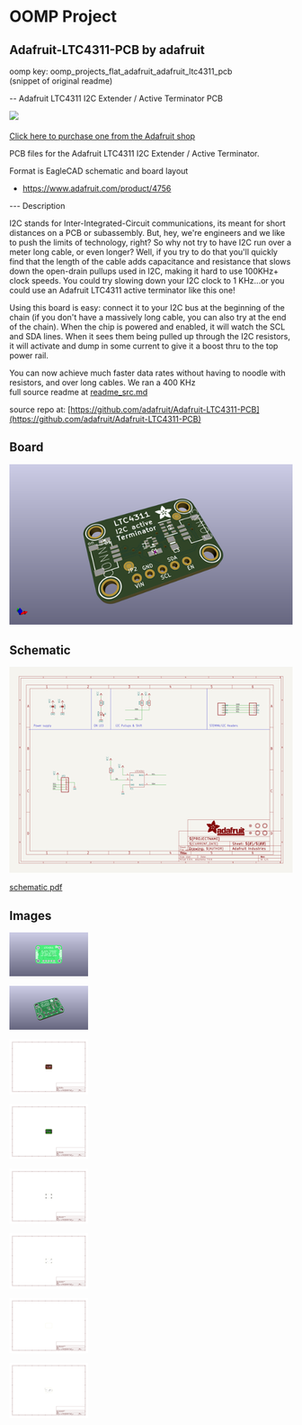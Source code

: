 # OOMP Project  
## Adafruit-LTC4311-PCB  by adafruit  
  
oomp key: oomp_projects_flat_adafruit_adafruit_ltc4311_pcb  
(snippet of original readme)  
  
-- Adafruit LTC4311 I2C Extender / Active Terminator PCB  
  
<a href="http://www.adafruit.com/products/4756"><img src="assets/4756.jpg?raw=true" width="500px"><br/>  
Click here to purchase one from the Adafruit shop</a>  
  
PCB files for the Adafruit LTC4311 I2C Extender / Active Terminator.  
  
Format is EagleCAD schematic and board layout  
* https://www.adafruit.com/product/4756  
  
--- Description  
  
I2C stands for Inter-Integrated-Circuit communications, its meant for short distances on a PCB or subassembly. But, hey, we're engineers and we like to push the limits of technology, right? So why not try to have I2C run over a meter long cable, or even longer? Well, if you try to do that you'll quickly find that the length of the cable adds capacitance and resistance that slows down the open-drain pullups used in I2C, making it hard to use 100KHz+ clock speeds. You could try slowing down your I2C clock to 1 KHz...or you could use an Adafruit LTC4311 active terminator like this one!  
  
Using this board is easy: connect it to your I2C bus at the beginning of the chain (if you don't have a massively long cable, you can also try at the end of the chain). When the chip is powered and enabled, it will watch the SCL and SDA lines. When it sees them being pulled up through the I2C resistors, it will activate and dump in some current to give it a boost thru to the top power rail.  
  
You can now achieve much faster data rates without having to noodle with resistors, and over long cables. We ran a 400 KHz   
  full source readme at [readme_src.md](readme_src.md)  
  
source repo at: [https://github.com/adafruit/Adafruit-LTC4311-PCB](https://github.com/adafruit/Adafruit-LTC4311-PCB)  
## Board  
  
[![working_3d.png](working_3d_600.png)](working_3d.png)  
## Schematic  
  
[![working_schematic.png](working_schematic_600.png)](working_schematic.png)  
  
[schematic pdf](working_schematic.pdf)  
## Images  
  
[![working_3D_bottom.png](working_3D_bottom_140.png)](working_3D_bottom.png)  
  
[![working_3D_top.png](working_3D_top_140.png)](working_3D_top.png)  
  
[![working_assembly_page_01.png](working_assembly_page_01_140.png)](working_assembly_page_01.png)  
  
[![working_assembly_page_02.png](working_assembly_page_02_140.png)](working_assembly_page_02.png)  
  
[![working_assembly_page_03.png](working_assembly_page_03_140.png)](working_assembly_page_03.png)  
  
[![working_assembly_page_04.png](working_assembly_page_04_140.png)](working_assembly_page_04.png)  
  
[![working_assembly_page_05.png](working_assembly_page_05_140.png)](working_assembly_page_05.png)  
  
[![working_assembly_page_06.png](working_assembly_page_06_140.png)](working_assembly_page_06.png)  
